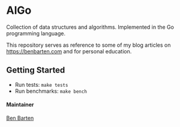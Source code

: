 # AlGo

Collection of data structures and algorithms. Implemented in the Go programming language.

This repository serves as reference to some of my blog articles on https://benbarten.com and for personal education.

## Getting Started
* Run tests: `make tests`
* Run benchmarks: `make bench`

#### Maintainer

[Ben Barten](mailto:contact@benbarten.com)